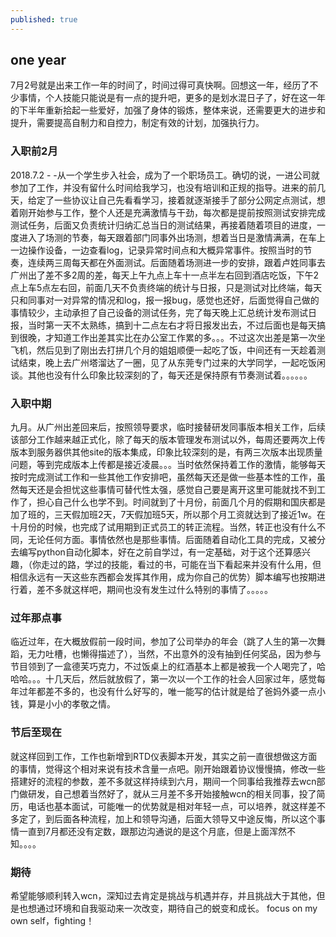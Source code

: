 ```yaml
---
published: true
---
```

## one year

7月2号就是出来工作一年的时间了，时间过得可真快啊。回想这一年，经历了不少事情，个人技能只能说是有一点的提升吧，更多的是划水混日子了，好在这一年的下半年重新拾起一些爱好，加强了身体的锻炼，整体来说，还需要更大的进步和提升，需要提高自制力和自控力，制定有效的计划，加强执行力。

### 入职前2月
2018.7.2 - -从一个学生步入社会，成为了一个职场员工。确切的说，一进公司就参加了工作，并没有留什么时间给我学习，也没有培训和正规的指导。进来的前几天，给定了一些协议让自己先看看学习，接着就逐渐接手了部分公网定点测试，想着刚开始参与工作，整个人还是充满激情与干劲，每次都是提前按照测试安排完成测试任务，后面又负责统计归纳汇总当日的测试结果，再接着随着项目的进度，一度进入了场测的节奏，每天跟着部门同事外出场测，想着当日是激情满满，在车上一边操作设备，一边查看log，记录异常时间点和大概异常事件。按照当时的节奏，连续两三周每天都在外面测试。后面随着场测进一步的安排，跟着卢姓同事去广州出了差不多2周的差，每天上午九点上车十一点半左右回到酒店吃饭，下午2点上车5点左右回，前面几天不负责终端的统计与日报，只是测试对比终端，每天只和同事对一对异常的情况和log，报一报bug，感觉也还好，后面觉得自己做的事情较少，主动承担了自己设备的测试任务，完了每天晚上汇总统计发布测试日报，当时第一天不太熟练，搞到十二点左右才将日报发出去，不过后面也是每天搞到很晚，才知道工作出差其实比在办公室工作累的多。。。不过这次出差是第一次坐飞机，然后见到了刚出去打拼几个月的姐姐顺便一起吃了饭，中间还有一天趁着测试结束，晚上去广州塔溜达了一圈，见了从东莞专门过来的大学同学，一起吃饭闲谈。其他也没有什么印象比较深刻的了，每天还是保持原有节奏测试着。。。。。。
### 入职中期
九月。从广州出差回来后，按照领导要求，临时接替研发同事版本相关工作，后续该部分工作越来越正式化，除了每天的版本管理发布测试以外，每周还要两次上传版本到服务器供其他site的版本集成，印象比较深刻的是，有两三次版本出现质量问题，等到完成版本上传都是接近凌晨。。。当时依然保持着工作的激情，能够每天按时完成测试工作和一些其他工作安排吧，虽然每天还是做一些基本性的工作，虽然每天还是会担忧这些事情可替代性太强，感觉自己要是离开这里可能就找不到工作了，担心自己什么也学不到。时间就到了十月份，前面几个月的假期和国庆都是加了班的，三天假加班2天，7天假加班5天，所以那个月工资就达到了接近1w。在十月份的时候，也完成了试用期到正式员工的转正流程。当然，转正也没有什么不同，无论任何方面。事情依然也是那些事情。后面随着自动化工具的完成，又被分去编写python自动化脚本，好在之前自学过，有一定基础，对于这个还算感兴趣，（你走过的路，学过的技能，看过的书，可能在当下看起来并没有什么用，但相信永远有一天这些东西都会发挥其作用，成为你自己的优势）脚本编写也按期进行着，差不多就这样吧，期间也没有发生过什么特别的事情了。。。。。
### 过年那点事
临近过年，在大概放假前一段时间，参加了公司举办的年会（跳了人生的第一次舞蹈，无力吐槽，也懒得描述了），当然，不出意外的没有抽到任何奖品，因为参与节目领到了一盒德芙巧克力，不过饭桌上的红酒基本上都是被我一个人喝完了，哈哈哈。。。十几天后，然后就放假了，第一次以一个工作的社会人回家过年，感觉每年过年都差不多的，也没有什么好写的，唯一能写的估计就是给了爸妈外婆一点小钱，算是小小的孝敬之情。
### 节后至现在
就这样回到工作，工作也新增到RTD仪表脚本开发，其实之前一直很想做这方面的事情，觉得这个相对来说有技术含量一点吧。刚开始跟着协议慢慢搞，修改一些搭建好的流程的参数，差不多就这样持续到六月，期间一个同事给我推荐去wcn部门做研发，自己想着当然好了，就从三月差不多开始接触wcn的相关同事，投了简历，电话也基本面试，可能唯一的优势就是相对年轻一点，可以培养，就这样差不多定了，到后面各种流程，加上和领导沟通，后面大领导又中途反悔，所以这个事情一直到7月都还没有定数，跟那边沟通说的是这个月底，但是上面浑然不知。。。。
### 期待
希望能够顺利转入wcn，深知过去肯定是挑战与机遇并存，并且挑战大于其他，但是也想通过环境和自我驱动来一次改变，期待自己的蜕变和成长。
focus on my own self，fighting！

